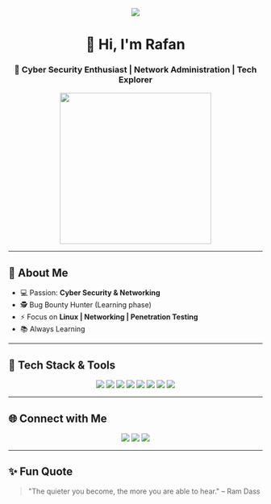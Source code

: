 <p align="center">
  <img src="https://capsule-render.vercel.app/api?text=Hey%20Everyone!🕹️&animation=fadeIn&type=waving&color=gradient&height=120"/>
</p>

<!-- INTRO -->
<h1 align="center">👋 Hi, I'm Rafan</h1>
<h3 align="center">🚀 Cyber Security Enthusiast | Network Administration | Tech Explorer</h3>

<p align="center">
  <img src="https://media.giphy.com/media/qgQUggAC3Pfv687qPC/giphy.gif" width="300"/>
</p>

---

## 🚀 About Me  
- 💻 Passion: **Cyber Security & Networking**  
- 🕵️ Bug Bounty Hunter (Learning phase)  
- ⚡ Focus on **Linux | Networking | Penetration Testing**  
- 📚 Always Learning  

---

## 🔧 Tech Stack & Tools  

<p align="center">
  <!-- OS -->
  <img src="https://img.shields.io/badge/Kali_Linux-557C94?style=for-the-badge&logo=kali-linux&logoColor=white"/>
  <img src="https://img.shields.io/badge/Red_Hat-EE0000?style=for-the-badge&logo=redhat&logoColor=white"/>
  <img src="https://img.shields.io/badge/Windows-0078D6?style=for-the-badge&logo=windows&logoColor=white"/>

  <!-- Coding -->
  <img src="https://img.shields.io/badge/Python-3776AB?style=for-the-badge&logo=python&logoColor=white"/>
  <img src="https://img.shields.io/badge/Bash-121011?style=for-the-badge&logo=gnu-bash&logoColor=white"/>

  <!-- Networking -->
  <img src="https://img.shields.io/badge/Cisco-1BA0D7?style=for-the-badge&logo=cisco&logoColor=white"/>
  <img src="https://img.shields.io/badge/Mikrotik-068DC5?style=for-the-badge&logo=mikrotik&logoColor=white"/>
  <img src="https://img.shields.io/badge/SQLMap-FF4500?style=for-the-badge&logo=databricks&logoColor=white"/>
</p>



---

## 🌐 Connect with Me  

<p align="center">
  <a href="https://www.linkedin.com/in/rafan-juliansyah"><img src="https://img.shields.io/badge/LinkedIn-0A66C2?style=for-the-badge&logo=linkedin&logoColor=white"/></a>
  <a href="https://www.instagram.com/rapancuy"><img src="https://img.shields.io/badge/Instagram-E4405F?style=for-the-badge&logo=instagram&logoColor=white"/></a>
  <a href="mailto:rafanjuliansyah1@gmail.com"><img src="https://img.shields.io/badge/Gmail-D14836?style=for-the-badge&logo=gmail&logoColor=white"/></a>
</p>

---

## ✨ Fun Quote  

> "The quieter you become, the more you are able to hear." – Ram Dass  


<!--
**RafanJuliansyah/RafanJuliansyah** is a ✨ _special_ ✨ repository because its `README.md` (this file) appears on your GitHub profile.

Here are some ideas to get you started:

- 🔭 I’m currently working on ...
- 🌱 I’m currently learning ...
- 👯 I’m looking to collaborate on ...
- 🤔 I’m looking for help with ...
- 💬 Ask me about ...
- 📫 How to reach me: ...
- 😄 Pronouns: ...
- ⚡ Fun fact: ...
-->
